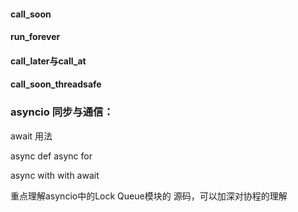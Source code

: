 #### call_soon

#### run_forever

#### call_later与call_at

#### call_soon_threadsafe


### asyncio 同步与通信：
await 用法

async def
async for
 
async with 
with await

重点理解asyncio中的Lock Queue模块的
源码，可以加深对协程的理解


